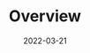 ---
# Course title, summary, and position in the list.
linktitle: Git
weight: 1

# Page metadata.
title: Overview
date: "2022-03-21"
draft: false  # Is this a draft? true/false
toc: true  # Show table of contents? true/false
type: docs  # Do not modify.
editable: false

# Add menu entry to sidebar.
# - name: Declare this menu item as a parent with ID `name`.
# - weight: Position of link in menu.
menu:
  git:
    name: Overview
    weight: 1

# Optional header image (relative to `static/img/` folder).
header:
  caption: ""
  image: ""

---